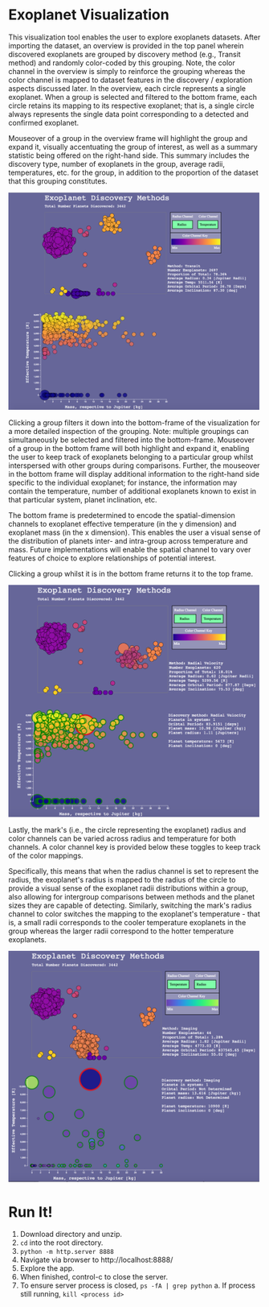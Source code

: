 # Exoplanet Visualization

This visualization tool enables the user to explore exoplanets datasets. After importing the dataset, an overview is provided in the top panel wherein discovered exoplanets are grouped by discovery method (e.g., Transit method) and randomly color-coded by this grouping. Note, the color channel in the overview is simply to reinforce the grouping whereas the color channel is mapped to dataset features in the discovery / exploration aspects discussed later. In the overview, each circle represents a single exoplanet. When a group is selected and filtered to the bottom frame, each circle retains its mapping to its respective exoplanet; that is, a single circle always represents the single data point corresponding to a detected and confirmed exoplanet.

Mouseover of a group in the overview frame will highlight the group and expand it, visually accentuating the group of interest, as well as a summary statistic being offered on the right-hand side. This summary includes the discovery type, number of exoplanets in the group, average radii, temperatures, etc. for the group, in addition to the proportion of the dataset that this grouping constitutes.

<img src="resources/exovis1.png" width=500></img>

Clicking a group filters it down into the bottom-frame of the visualization for a more detailed inspection of the grouping. Note: multiple groupings can simultaneously be selected and filtered into the bottom-frame. Mouseover of a group in the bottom frame will both highlight and expand it, enabling the user to keep track of exoplanets belonging to a particular group whilst interspersed with other groups during comparisons. Further, the mouseover in the bottom frame will display additional information to the right-hand side specific to the individual exoplanet; for instance, the information may contain the temperature, number of additional exoplanets known to exist in that particular system, planet inclination, etc.

The bottom frame is predetermined to encode the spatial-dimension channels to exoplanet effective temperature (in the y dimension) and exoplanet mass (in the x dimension). This enables the user a visual sense of the distribution of planets inter- and intra-group across temperature and mass. Future implementations will enable the spatial channel to vary over features of choice to explore relationships of potential interest.

Clicking a group whilst it is in the bottom frame returns it to the top frame.

<img src="resources/exovis2.png" width=500></img>

Lastly, the mark's (i.e., the circle representing the exoplanet) radius and color channels can be varied across radius and temperature for both channels. A color channel key is provided below these toggles to keep track of the color mappings.

Specifically, this means that when the radius channel is set to represent the radius, the exoplanet's radius is mapped to the radius of the circle to provide a visual sense of the exoplanet radii distributions within a group, also allowing for intergroup comparisons between methods and the planet sizes they are capable of detecting. Similarly, switching the mark's radius channel to color switches the mapping to the exoplanet's temperature - that is, a small radii corresponds to the cooler temperature exoplanets in the group whereas the larger radii correspond to the hotter temperature exoplanets.



<img src="resources/exovis3.png" width=500></img>


# Run It!

1. Download directory and unzip.
2. `cd` into the root directory.
3. `python -m http.server 8888`
4. Navigate via browser to http://localhost:8888/
5. Explore the app.
6. When finished, control-c to close the server.
7. To ensure server process is closed, `ps -fA | grep python`
  a. If process still running, `kill <process id>`

